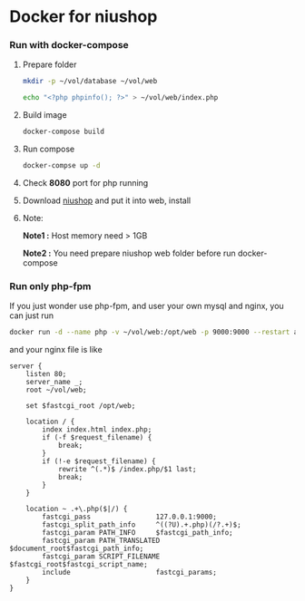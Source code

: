 # Docker for niushop

### Run with docker-compose

1. Prepare folder

    ```bash
    mkdir -p ~/vol/database ~/vol/web

    echo "<?php phpinfo(); ?>" > ~/vol/web/index.php
    ```

2. Build image

    ```bash
    docker-compose build
    ```

3. Run compose

    ```bash
    docker-compse up -d
    ```

4. Check **8080** port for php running

5. Download [niushop](http://www.niushop.com.cn/download.html) and put it into web, install

6. Note:

    **Note1 :** Host memory need > 1GB

    **Note2 :** You need prepare niushop web folder before run docker-compose


### Run only php-fpm

If you just wonder use php-fpm, and user your own mysql and nginx, you can just run

```bash
docker run -d --name php -v ~/vol/web:/opt/web -p 9000:9000 --restart always playniuniu/php-fpm
```

and your nginx file is like

```nginx
server {
    listen 80;
    server_name _;
    root ~/vol/web;

    set $fastcgi_root /opt/web;

    location / {
        index index.html index.php;
        if (-f $request_filename) {
            break;
        }
        if (!-e $request_filename) {
            rewrite ^(.*)$ /index.php/$1 last;
            break;
        }
    }

    location ~ .+\.php($|/) {
        fastcgi_pass                127.0.0.1:9000;
        fastcgi_split_path_info     ^((?U).+.php)(/?.+)$;
        fastcgi_param PATH_INFO     $fastcgi_path_info;
        fastcgi_param PATH_TRANSLATED    $document_root$fastcgi_path_info;
        fastcgi_param SCRIPT_FILENAME    $fastcgi_root$fastcgi_script_name;
        include                     fastcgi_params;
    }
}
```
